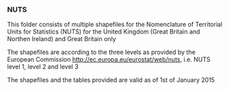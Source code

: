 ### NUTS

This folder consists of multiple shapefiles for the Nomenclature of Territorial Units for Statistics (NUTS) for the United Kingdom (Great Britain and Northen Ireland) and Great Britain only

The shapefiles are according to the three levels as provided by the European Commission http://ec.europa.eu/eurostat/web/nuts, i.e. NUTS level 1, level 2 and level 3

The shapefiles and the tables provided are valid as of 1st of January 2015
